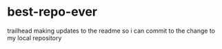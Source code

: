 # best-repo-ever
trailhead
making updates to the readme so i can commit to the change to my local repository